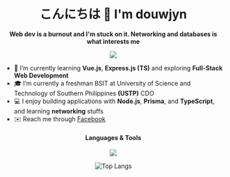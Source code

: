 <h1 align="center">こんにちは 🐻 I'm douwjyn</h1>

<p align="center"><strong> Web dev is a burnout and I'm stuck on it. Networking and databases is what interests me</strong></p>

<p align="center">
  <img src="https://github-profile-trophy.vercel.app/?username=Jyn-Tuyor&theme=gruvbox&row=1&column=6"/>
</p>

- 🌱 I’m currently learning **Vue.js**, **Express.js (TS)** and exploring **Full-Stack Web Development**
- 🎓 I’m currently a freshman BSIT at University of Science and Technology of Southern Philippines **(USTP)** CDO
- 💻 I enjoy building applications with **Node.js**, **Prisma**, and **TypeScript**, and learning **networking** stuffs
- ✉️ Reach me through [Facebook](https://www.facebook.com/jo.jyn626)

<h4 align="center">Languages & Tools</h4>
<p align="center">
  <img src="https://skillicons.dev/icons?i=html,css,js,ts,vue,react,nodejs,express,prisma,mysql,python,github,tailwind,c,vscode,postman,laravel,sqlite,vuetify,mongodb&perline=10" />
</p>
<p align="center">
  <img src="https://github-readme-stats.vercel.app/api/top-langs/?username=Jyn-Tuyor&layout=donut&theme=gruvbox" alt="Top Langs" />

</p>

